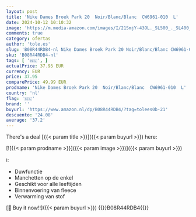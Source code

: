 ```yaml
---
layout: post
title: 'Nike Dames Broek Park 20  Noir/Blanc/Blanc  CW6961-010  L'
date: 2024-10-12 10:10:32
image: 'https://m.media-amazon.com/images/I/21SmjY-43OL._SL500_._SL400_.jpg'
comments: true
category: ofertas
author: 'tole.es'
slug: 'B08R44RDB4-nl Nike Dames Broek Park 20 Noir/Blanc/Blanc CW6961-010 L'
sku: 'B08R44RDB4-nl'
tags: [ '🇳🇱', ]
actualPrice: 37.95 EUR
currency: EUR
price: 37.95
comparePrice: 49.99 EUR
prodname: 'Nike Dames Broek Park 20  Noir/Blanc/Blanc  CW6961-010  L'
country: 'nl'
flag: '🇳🇱'
brand: ''
buyurl: 'https://www.amazon.nl/dp/B08R44RDB4/?tag=tolees0b-21'
descuento: '24.08'
average: '37.2'
---
```


There's a deal [{{< param title >}}]({{< param buyurl >}})  here:

[![{{< param prodname >}}]({{< param image >}})]({{< param buyurl >}})

ℹ️:

- Duwfunctie
- Manchetten op de enkel
- Geschikt voor alle leeftijden
- Binnenvoering van fleece
- Verwarming van stof

[🛒 Buy it now!!]({{< param buyurl >}})
{{<world>}}B08R44RDB4{{</world>}}
